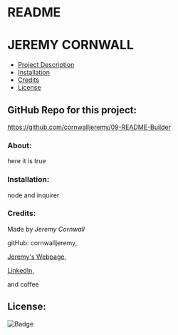 # **README**
  # JEREMY CORNWALL

  * [Project Description](#about)
  * [Installation](#installation)
  * [Credits](#credits)
  * [License](#license)
  
  ## GitHub Repo for this project:
  https://github.com/cornwalljeremy/09-README-Builder

  ### About:
  here it is 
  true

  ### Installation:
  node and inquirer

  ### Credits:
  Made by *Jeremy Cornwall*

  gitHub: cornwalljeremy,

  [Jeremy's Webpage](https://cornwalljeremy.github.io/cornwall-portfolio),

  [LinkedIn](https://www.linkedin.com/in/jeremy-cornwall-a9698448/),

   and coffee 
  
  
  
  
  
  
  ## License: 
  ![Badge](https://img.shields.io/badge/License-MIT-red)

